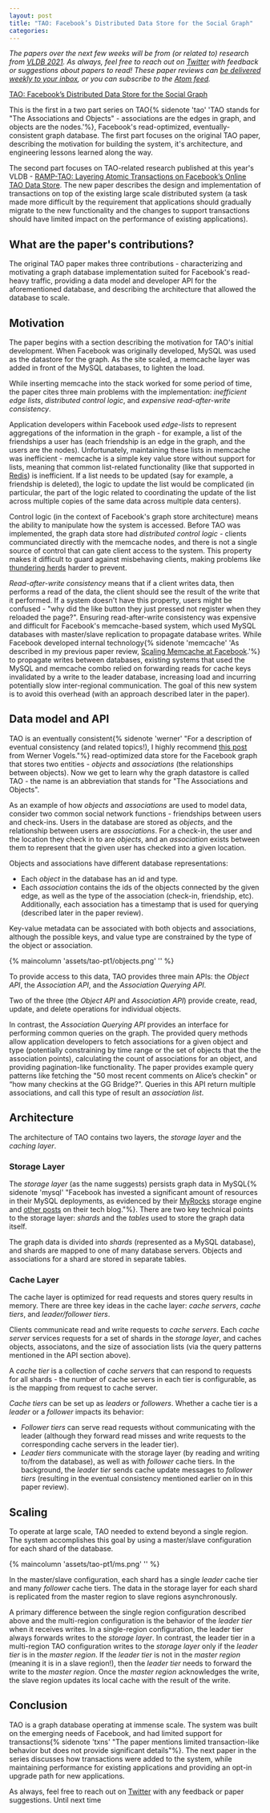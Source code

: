```yaml
---
layout: post
title: "TAO: Facebook’s Distributed Data Store for the Social Graph"
categories:
---
```


_The papers over the next few weeks will be from (or related to) research from [VLDB 2021](https://vldb.org/2021/?info-research-papers). As always, feel free to reach out on [Twitter](https://twitter.com/micahlerner) with feedback or suggestions about papers to read! These paper reviews can [be delivered weekly to your inbox](https://tinyletter.com/micahlerner/), or you can subscribe to the [Atom feed](https://www.micahlerner.com/feed.xml)._  

[TAO: Facebook’s Distributed Data Store for the Social Graph](https://www.usenix.org/system/files/conference/atc13/atc13-bronson.pdf)

This is the first in a two part series on TAO{% sidenote 'tao' 'TAO stands for "The Associations and Objects" - associations are the edges in graph, and objects are the nodes.'%}, Facebook's read-optimized, eventually-consistent graph database. The first part focuses on the original TAO paper, describing the motivation for building the system, it's architecture, and engineering lessons learned along the way. 

The second part focuses on TAO-related research published at this year's VLDB - [RAMP-TAO: Layering Atomic Transactions on Facebook’s Online TAO Data Store](https://www.vldb.org/pvldb/vol14/p3014-cheng.pdf). The new paper describes the design and implementation of transactions on top of the existing large scale distributed system (a task made more difficult by the requirement that applications should gradually migrate to the new functionality and the changes to support transactions should have limited impact on the performance of existing applications).

## What are the paper's contributions?

The original TAO paper makes three contributions - characterizing and motivating a graph database implementation suited for Facebook's read-heavy traffic, providing a data model and developer API for the aforementioned database, and describing the architecture that allowed the database to scale. 

## Motivation

The paper begins with a section describing the motivation for TAO's initial development. When Facebook was originally developed, MySQL was used as the datastore for the graph. As the site scaled, a memcache layer was added in front of the MySQL databases, to lighten the load. 

While inserting memcache into the stack worked for some period of time, the paper cites three main problems with the implementation: _inefficient edge lists_, _distributed control logic_, and _expensive read-after-write consistency_.

Application developers within Facebook used _edge-lists_ to represent aggregations of the information in the graph - for example, a list of the friendships a user has (each friendship is an edge in the graph, and the users are the nodes). Unfortunately, maintaining these lists in memcache was inefficient - memcache is a simple key value store without support for lists, meaning that common list-related functionality (like that supported in [Redis](https://redis.io/topics/data-types#lists)) is inefficient. If a list needs to be updated (say for example, a friendship is deleted), the logic to update the list would be complicated (in particular, the part of the logic related to coordinating the update of the list across multiple copies of the same data across multiple data centers).

Control logic (in the context of Facebook's graph store architecture) means the ability to manipulate how the system is accessed. Before TAO was implemented, the graph data store had _distributed control logic_ - clients communciated directly with the memcache nodes, and there is not a single source of control that can gate client access to the system. This property makes it difficult to guard against misbehaving clients, making problems like [thundering herds](https://instagram-engineering.com/thundering-herds-promises-82191c8af57d) harder to prevent.

_Read-after-write consistency_ means that if a client writes data, then performs a read of the data, the client should see the result of the write that it performed. If a system doesn't have this property, users might be confused - "why did the like button they just pressed not register when they reloaded the page?". Ensuring read-after-write consistency was expensive and difficult for Facebook's memcache-based system, which used MySQL databases with master/slave replication to propagate database writes. While Facebook developed internal technology{% sidenote 'memcache' 'As described in my previous paper review, [Scaling Memcache at Facebook](https://www.micahlerner.com/2021/05/31/scaling-memcache-at-facebook.html).'%} to propagate writes between databases, existing systems that used the MySQL and memcache combo relied on forwarding reads for cache keys invalidated by a write to the leader database, increasing load and incurring potentially slow inter-regional communication. The goal of this new system is to avoid this overhead (with an approach described later in the paper).

## Data model and API

TAO is an eventually consistent{% sidenote 'werner' "For a description of eventual consistency (and related topics!), I highly recommend [this post](https://www.allthingsdistributed.com/2008/12/eventually_consistent.html) from Werner Vogels."%} read-optimized data store for the Facebook graph that stores two entities - _objects_ and _associations_ (the relationships between objects). Now we get to learn why the graph datastore is called TAO - the name is an abbreviation that stands for "The Associations and Objects".

As an example of how _objects_ and _associations_ are used to model data, consider two common social network functions - friendships between users and check-ins. Users in the database are stored as _objects_, and the relationship between users are _associations_. For a check-in, the user and the location they check in to are _objects_, and an _association_ exists between them to represent that the given user has checked into a given location. 

Objects and associations have different database representations: 

- Each _object_ in the database has an id and type.
- Each _association_ contains the ids of the objects connected by the given edge, as well as the type of the association (check-in, friendship, etc). Additionally, each association has a timestamp that is used for querying (described later in the paper review).

Key-value metadata can be associated with both objects and associations, although the possible keys, and value type are constrained by the type of the object or association.

{% maincolumn 'assets/tao-pt1/objects.png' '' %}

To provide access to this data, TAO provides three main APIs: the _Object API_, the _Association API_, and the _Association Querying API_. 

Two of the three (the _Object API_ and _Association API_) provide create, read, update, and delete operations for individual objects.

In contrast, the _Association Querying API_ provides an interface for performing common queries on the graph. The provided query methods allow application developers to fetch associations for a given object and type (potentially constraining by time range or the set of objects that the the association points), calculating the count of associations for an object, and providing pagination-like functionality. The paper provides example query patterns like fetching the "50 most recent comments on Alice’s checkin"  or “how many checkins at the GG Bridge?". Queries in this API return multiple associations, and call this type of result an _association list_. 

## Architecture

The architecture of TAO contains two layers, the _storage layer_ and the _caching layer_. 

### Storage Layer

The _storage layer_ (as the name suggests) persists graph data in MySQL{% sidenote 'mysql' "Facebook has invested a significant amount of resources in their MySQL deployments, as evidenced by their [MyRocks](https://engineering.fb.com/2016/08/31/core-data/myrocks-a-space-and-write-optimized-mysql-database/) storage engine and [other posts](https://engineering.fb.com/2021/07/22/data-infrastructure/mysql/) on their tech blog."%}. There are two key technical points to the storage layer: _shards_ and the _tables_ used to store the graph data itself.

The graph data is divided into _shards_ (represented as a MySQL database), and shards are mapped to one of many database servers. Objects and associations for a shard are stored in separate tables. 

### Cache Layer

The cache layer is optimized for read requests and stores query results in memory. There are three key ideas in the cache layer: _cache servers_, _cache tiers_, and _leader/follower tiers_.

Clients communicate read and write requests to _cache servers_. Each _cache server_ services requests for a set of shards in the _storage layer_, and caches objects, associatons, and the size of association lists (via the query patterns mentioned in the API section above). 

A _cache tier_ is a collection of _cache servers_ that can respond to requests for all shards - the number of cache servers in each tier is configurable, as is the mapping from request to cache server. 

_Cache tiers_ can be set up as _leaders_ or _followers_. Whether a cache tier is a _leader_ or a _follower_ impacts its behavior:

- _Follower tiers_ can serve read requests without communicating with the leader (although they forward read misses and write requests to the corresponding cache servers in the leader tier). 
- _Leader tiers_ communicate with the storage layer (by reading and writing to/from the database), as well as with _follower_ cache tiers. In the background, the _leader tier_ sends cache update messages to _follower tiers_ (resulting in the eventual consistency mentioned earlier on in this paper review).

## Scaling

To operate at large scale, TAO needed to extend beyond a single region. The system accomplishes this goal by using a master/slave configuration for each shard of the database.

{% maincolumn 'assets/tao-pt1/ms.png' '' %}

In the master/slave configuration, each shard has a single _leader_ cache tier and many _follower_ cache tiers. The data in the storage layer for each shard is replicated from the master region to slave regions asynchronously. 

A primary difference between the single region configuration described above and the multi-region configuration is the behavior of the _leader tier_ when it receives writes. In a single-region configuration, the leader tier always forwards writes to the _storage layer_. In contrast, the leader tier in a multi-region TAO configuration writes to the _storage layer_ only if the _leader tier_ is in the _master region_. If the _leader tier_ is not in the _master region_ (meaning it is in a slave region!), then the _leader tier_ needs to forward the write to the _master region_. Once the _master region_ acknowledges the write, the slave region updates its local cache with the result of the write.

## Conclusion

TAO is a graph database operating at immense scale. The system was built on the emerging needs of Facebook, and had limited support for transactions{% sidenote 'txns' "The paper mentions limited transaction-like behavior but does not provide significant details"%}. The next paper in the series discusses how transactions were added to the system, while maintaining performance for existing applications and providing an opt-in upgrade path for new applications. 

As always, feel free to reach out on [Twitter](https://twitter.com/micahlerner) with any feedback or paper suggestions. Until next time